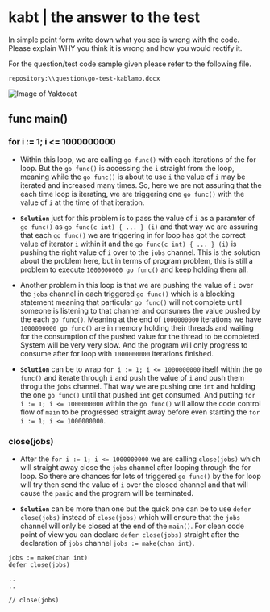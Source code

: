 # kabt | the answer to the test

In simple point form write down what you see is wrong with the code. Please explain WHY you think it is wrong and how you would rectify it.

For the question/test code sample given please refer to the following file.

```
repository:\\question\go-test-kablamo.docx
```

![Image of Yaktocat](https://cdn-images-1.medium.com/max/1600/1*P0sFFyitrn2MxBeDrnir4Q.png)

## func main()

### for i := 1; i <= 1000000000

* Within this loop, we are calling `go func()` with each iterations of the for loop. But the `go func()` is accessing the `i` straight from the loop, meaning while the `go func()` is about to use `i` the value of `i` may be iterated and increased many times. So, here we are not assuring that the each time loop is iterating, we are triggering one `go func()` with the value of `i` at the time of that iteration.

* **`Solution`** just for this problem is to pass the value of `i` as a paramter of `go func()` as `go func(c int) { ... } (i)` and that way we are assuring that each `go func()` we are triggering in for loop has got the correct value of iterator `i` within it and the `go func(c int) { ... } (i)` is pushing the right value of `i` over to the `jobs` channel. This is the solution about the problem here, but in terms of program problem, this is still a problem to execute `1000000000 go func()` and keep holding them all.

* Another problem in this loop is that we are pushing the value of `i` over the `jobs` channel in each triggered `go func()` which is a blocking statement meaning that particular `go func()` will not complete until someone is listening to that channel and consumes the value pushed by the each `go func()`. Meaning at the end of `1000000000` iterations we have `1000000000 go func()` are in memory holding their threads and waiting for the consumption of the pushed value for the thread to be completed. System will be very very slow. And the program will only progress to consume after for loop with `1000000000` iterations finished.

* **`Solution`** can be to wrap `for i := 1; i <= 1000000000` itself within the `go func()` and iterate through `i` and push the value of `i` and push them throgu the `jobs` channel. That way we are pushing one `int` and holding the one `go func()` until that pushed `int` get consumed. And putting `for i := 1; i <= 1000000000` within the `go func()` will allow the code control flow of `main` to be progressed straight away before even starting the `for i := 1; i <= 1000000000`.

### close(jobs)

* After the `for i := 1; i <= 1000000000` we are calling `close(jobs)` which will straight away close the `jobs` channel after looping through the for loop. So there are chances for lots of triggered `go func()` by the for loop will try then send the value of `i` over the closed channel and that will cause the `panic` and the program will be terminated.

* **`Solution`** can be more than one but the quick one can be to use `defer close(jobs)` instead of `close(jobs)` which will ensure that the `jobs` channel will only be closed at the end of the `main()`. For clean code point of view you can declare `defer close(jobs)` straight after the declaration of `jobs` channel `jobs := make(chan int)`.

```
jobs := make(chan int)
defer close(jobs)

..
..

// close(jobs)
```